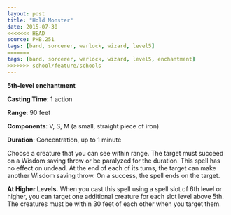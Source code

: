 ```yaml
---
layout: post
title: "Hold Monster"
date: 2015-07-30
<<<<<<< HEAD
source: PHB.251
tags: [bard, sorcerer, warlock, wizard, level5]
=======
tags: [bard, sorcerer, warlock, wizard, level5, enchantment]
>>>>>>> school/feature/schools
---
```


**5th-level enchantment**

**Casting Time**: 1 action

**Range**: 90 feet

**Components**: V, S, M (a small, straight piece of iron)

**Duration**: Concentration, up to 1 minute

Choose a creature that you can see within range. The target must succeed on a Wisdom saving throw or be paralyzed for the duration. This spell has no effect on undead. At the end of each of its turns, the target can make another Wisdom saving throw. On a success, the spell ends on the target.

**At Higher Levels.** When you cast this spell using a spell slot of 6th level or higher, you can target one additional creature for each slot level above 5th. The creatures must be within 30 feet of each other when you target them.
